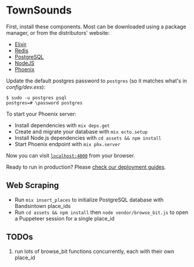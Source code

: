 # TownSounds

First, install these components. Most can be downloaded using a package manager, or from the distributors' website:

  * [Elixir](https://elixir-lang.org/install.html)
  * [Redis](https://redis.io/topics/quickstart)
  * [PostgreSQL](https://www.postgresql.org/download/)
  * [NodeJS](https://nodejs.org/en/download/)
  * [Phoenix](https://hexdocs.pm/phoenix/installation.html)

Update the default postgres password to `postgres` (so it matches what's in _config/dev.exs_):
```
$ sudo -u postgres psql
postgres=# \password postgres
```

To start your Phoenix server:

  * Install dependencies with `mix deps.get`
  * Create and migrate your database with `mix ecto.setup`
  * Install Node.js dependencies with `cd assets && npm install`
  * Start Phoenix endpoint with `mix phx.server`

Now you can visit [`localhost:4000`](http://localhost:4000) from your browser.

Ready to run in production? Please [check our deployment guides](https://hexdocs.pm/phoenix/deployment.html).

## Web Scraping
  * Run `mix insert_places` to initialize PostgreSQL database with Bandsintown place_ids
  * Run `cd assets && npm install` then `node vendor/browse_bit.js` to open a Puppeteer session for a single place_id

## TODOs
  1. run lots of browse_bit functions concurrently, each with their own place_id